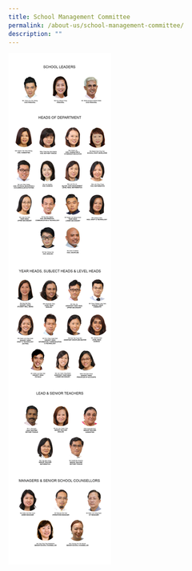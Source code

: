 ```yaml
---
title: School Management Committee
permalink: /about-us/school-management-committee/
description: ""
---
```

![School Management Committee 2023](/images/Aboutus/fullsmc2023may20.jpg)